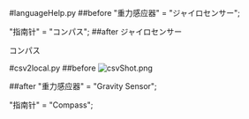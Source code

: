 #languageHelp.py
##before
"重力感应器" = "ジャイロセンサー";

"指南针" = "コンパス";
##after
ジャイロセンサー

コンパス

#csv2local.py
##before
![csvShot.png](https://upload-images.jianshu.io/upload_images/3018612-97af4880f027ec3a.png?imageMogr2/auto-orient/strip%7CimageView2/2/w/1240)

##after
"重力感应器" = "Gravity Sensor";

"指南针" = "Compass";

